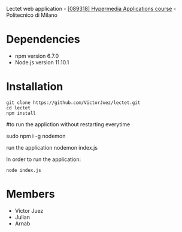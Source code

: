Lectet web application - [[089318] Hypermedia Applications course](https://www11.ceda.polimi.it/schedaincarico/schedaincarico/controller/scheda_pubblica/SchedaPublic.do?&evn_default=evento&c_classe=691294&__pj0=0&__pj1=42dd37a872b1e163a2110d5ef6b528cc) - Politecnico di Milano


# Dependencies
- npm version 6.7.0
- Node.js version 11.10.1

# Installation

```shell
git clone https://github.com/VictorJuez/lectet.git
cd lectet
npm install
```
#to run the appliction without restarting everytime

sudo npm i -g nodemon

run the application 
nodemon index.js

In order to run the application:

```shell
node index.js
```

# Members
- Víctor Juez
- Julian
- Arnab